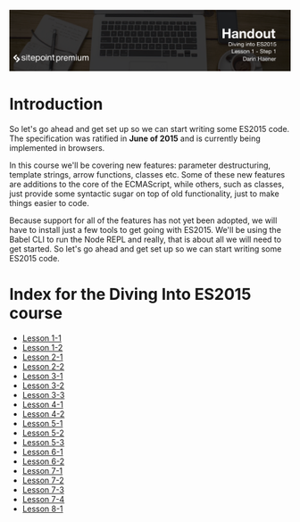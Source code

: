 ![](Diving_into_ES2015_handouts/headings/1.1.png)

# Introduction

So let's go ahead and get set up so we can start writing some ES2015 code. The specification was ratified in **June of 2015** and is currently being implemented in browsers.

In this course we'll be covering new features: parameter destructuring, template strings, arrow functions, classes etc. Some of these new features are additions to the core of the ECMAScript, while others, such as classes, just provide some syntactic sugar on top of old functionality, just to make things easier to code.

Because support for all of the features has not yet been adopted, we will have to install just a few tools to get going with ES2015. We'll be using the Babel CLI to run the Node REPL and really, that is about all we will need to get started. So let's go ahead and get set up so we can start writing some ES2015 code.

# Index for the Diving Into ES2015 course

* [Lesson 1-1](Diving_into_ES2015_handouts/lesson1-1.md)
* [Lesson 1-2](Diving_into_ES2015_handouts/lesson1-2.md)
* [Lesson 2-1](Diving_into_ES2015_handouts/lesson2-1.md)
* [Lesson 2-2](Diving_into_ES2015_handouts/lesson2-2.md)
* [Lesson 3-1](Diving_into_ES2015_handouts/lesson3-1.md)
* [Lesson 3-2](Diving_into_ES2015_handouts/lesson3-2.md)
* [Lesson 3-3](Diving_into_ES2015_handouts/lesson3-3.md)
* [Lesson 4-1](Diving_into_ES2015_handouts/lesson4-1.md)
* [Lesson 4-2](Diving_into_ES2015_handouts/lesson4-2.md)
* [Lesson 5-1](Diving_into_ES2015_handouts/lesson5-1.md)
* [Lesson 5-2](Diving_into_ES2015_handouts/lesson5-2.md)
* [Lesson 5-3](Diving_into_ES2015_handouts/lesson5-3.md)
* [Lesson 6-1](Diving_into_ES2015_handouts/lesson6-1.md)
* [Lesson 6-2](Diving_into_ES2015_handouts/lesson6-2.md)
* [Lesson 7-1](Diving_into_ES2015_handouts/lesson7-1.md)
* [Lesson 7-2](Diving_into_ES2015_handouts/lesson7-2.md)
* [Lesson 7-3](Diving_into_ES2015_handouts/lesson7-3.md)
* [Lesson 7-4](Diving_into_ES2015_handouts/lesson7-4.md)
* [Lesson 8-1](Diving_into_ES2015_handouts/lesson8-1.md)
